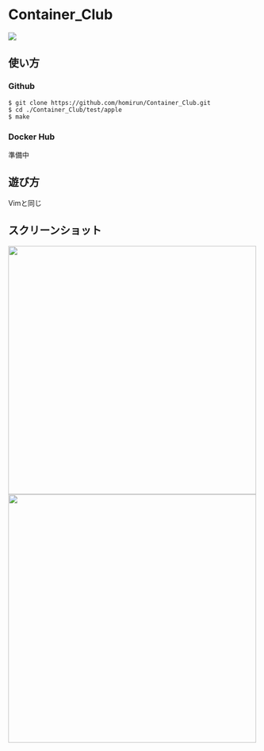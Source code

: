 # Container_Club

<img src ="https://upload.wikimedia.org/wikipedia/commons/thumb/7/79/Docker_%28container_engine%29_logo.png/500px-Docker_%28container_engine%29_logo.png">

## 使い方
### Github
```
$ git clone https://github.com/homirun/Container_Club.git
$ cd ./Container_Club/test/apple
$ make
```
### Docker Hub
準備中

## 遊び方
Vimと同じ

## スクリーンショット

<img src="https://i.imgur.com/yCwfTtX.png" width="500">
<img src="https://i.imgur.com/wiimlDU.png" width="500">
